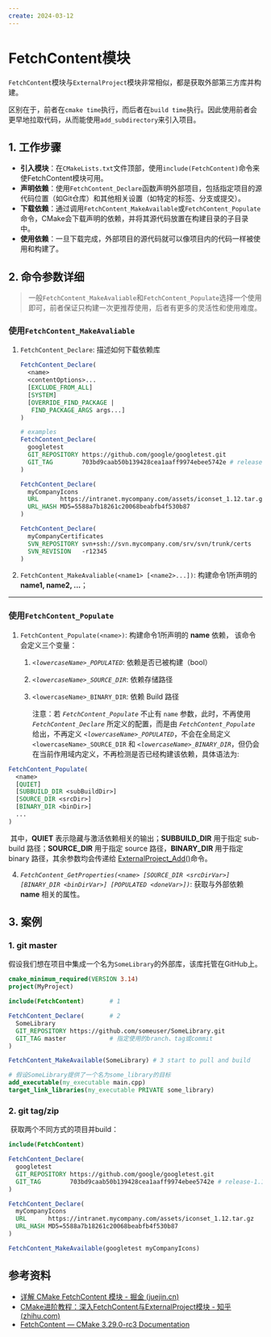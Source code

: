 ```yaml
---
create: 2024-03-12
---
```

# FetchContent模块

​	`FetchContent`模块与`ExternalProject`模块非常相似，都是获取外部第三方库并构建。

​	区别在于，前者在`cmake time`执行，而后者在`build time`执行。因此使用前者会更早地拉取代码，从而能使用`add_subdirectory`来引入项目。

## 1. 工作步骤

* **引入模块**：在`CMakeLists.txt`文件顶部，使用`include(FetchContent)`命令来使FetchContent模块可用。
* **声明依赖**：使用`FetchContent_Declare`函数声明外部项目，包括指定项目的源代码位置（如Git仓库）和其他相关设置（如特定的标签、分支或提交）。
* **下载依赖**：通过调用`FetchContent_MakeAvailable`或`FetchContent_Populate`命令，CMake会下载声明的依赖，并将其源代码放置在构建目录的子目录中。
* **使用依赖**：一旦下载完成，外部项目的源代码就可以像项目内的代码一样被使用和构建了。

## 2. 命令参数详细

> ​	一般`FetchContent_MakeAvaliable`和`FetchContent_Populate`选择一个使用即可，前者保证只构建一次更推荐使用，后者有更多的灵活性和使用难度。

### 使用`FetchContent_MakeAvaliable`

1. `FetchContent_Declare`: 描述如何下载依赖库

   ```cmake
   FetchContent_Declare(
     <name>
     <contentOptions>...
     [EXCLUDE_FROM_ALL]
     [SYSTEM]
     [OVERRIDE_FIND_PACKAGE |
      FIND_PACKAGE_ARGS args...]
   )
   
   # examples
   FetchContent_Declare(
     googletest
     GIT_REPOSITORY https://github.com/google/googletest.git
     GIT_TAG        703bd9caab50b139428cea1aaff9974ebee5742e # release-1.10.0
   )
   
   FetchContent_Declare(
     myCompanyIcons
     URL      https://intranet.mycompany.com/assets/iconset_1.12.tar.gz
     URL_HASH MD5=5588a7b18261c20068beabfb4f530b87
   )
   
   FetchContent_Declare(
     myCompanyCertificates
     SVN_REPOSITORY svn+ssh://svn.mycompany.com/srv/svn/trunk/certs
     SVN_REVISION   -r12345
   )
   ```

   

2. `FetchContent_MakeAvaliable(<name1> [<name2>...])`: 构建命令1所声明的 **name1, name2, ...**；

---

### 使用`FetchContent_Populate`

1. `FetchContent_Populate(<name>)`: 构建命令1所声明的 **name** 依赖， 该命令会定义三个变量：

   1. *`<lowercaseName>_POPULATED`*: 依赖是否已被构建（bool）

   2. *`<lowercaseName>_SOURCE_DIR`*: 依赖存储路径

   3. `<lowercaseName>_BINARY_DIR`: 依赖 Build 路径

      注意：若 *`FetchContent_Populate`* 不止有 `name` 参数，此时，不再使用 *`FetchContent_Declare`* 所定义的配置，而是由 *`FetchContent_Populate`* 给出，不再定义 *`<lowercaseName>_POPULATED`*，不会在全局定义`<lowercaseName>_SOURCE_DIR` 和 *`<lowercaseName>_BINARY_DIR`*，但仍会在当前作用域内定义，不再检测是否已经构建该依赖，具体语法为:

```cmake
FetchContent_Populate(
  <name>
  [QUIET]
  [SUBBUILD_DIR <subBuildDir>]
  [SOURCE_DIR <srcDir>]
  [BINARY_DIR <binDir>]
  ...
)
```

​	其中，**QUIET** 表示隐藏与激活依赖相关的输出；**SUBBUILD_DIR** 用于指定 sub-build 路径；**SOURCE_DIR** 用于指定 source 路径，**BINARY_DIR** 用于指定 binary 路径，其余参数均会传递给 [ExternalProject_Add()](https://link.juejin.cn?target=https%3A%2F%2Fcmake.org%2Fcmake%2Fhelp%2Flatest%2Fmodule%2FExternalProject.html%23command%3Aexternalproject_add)命令。

4. *`FetchContent_GetProperties(<name> [SOURCE_DIR <srcDirVar>] [BINARY_DIR <binDirVar>] [POPULATED <doneVar>])`*: 获取与外部依赖 **name** 相关的属性。

## 3. 案例

### 1. git master

​	假设我们想在项目中集成一个名为`SomeLibrary`的外部库，该库托管在GitHub上。

```cmake
cmake_minimum_required(VERSION 3.14)
project(MyProject)

include(FetchContent)		# 1

FetchContent_Declare(		# 2
  SomeLibrary
  GIT_REPOSITORY https://github.com/someuser/SomeLibrary.git
  GIT_TAG master 			# 指定使用的branch、tag或commit
)

FetchContent_MakeAvailable(SomeLibrary)	# 3	start to pull and build

# 假设SomeLibrary提供了一个名为some_library的目标
add_executable(my_executable main.cpp)
target_link_libraries(my_executable PRIVATE some_library)
```

### 2. git tag/zip

​	获取两个不同方式的项目并build：

```cmake
include(FetchContent)

FetchContent_Declare(
  googletest
  GIT_REPOSITORY https://github.com/google/googletest.git
  GIT_TAG        703bd9caab50b139428cea1aaff9974ebee5742e # release-1.10.0
)

FetchContent_Declare(
  myCompanyIcons
  URL      https://intranet.mycompany.com/assets/iconset_1.12.tar.gz
  URL_HASH MD5=5588a7b18261c20068beabfb4f530b87
)

FetchContent_MakeAvailable(googletest myCompanyIcons)
```



## 参考资料

* [详解 CMake FetchContent 模块 - 掘金 (juejin.cn)](https://juejin.cn/post/7102762548423819272)
* [CMake进阶教程：深入FetchContent与ExternalProject模块 - 知乎 (zhihu.com)](https://zhuanlan.zhihu.com/p/681696425)
* [FetchContent — CMake 3.29.0-rc3 Documentation](https://cmake.org/cmake/help/latest/module/FetchContent.html)